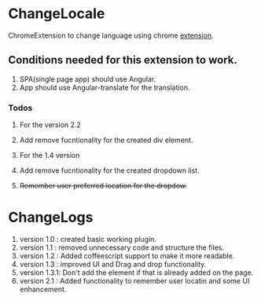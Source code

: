 # ChangeLocale
ChromeExtension to change language using chrome [extension](https://chrome.google.com/webstore/detail/changelocale/mhbloikcjkimgboilnmmibdjfkociopo?hl=en-US).

## Conditions needed for this extension to work.
1. SPA(single page app) should use Angular.
2. App should use Angular-translate for the translation.

### Todos
1. For the version 2.2
  1. Add remove fucntionality for the created div element.

2. For the 1.4 version
  1. Add remove fucntionality for the created dropdown list.
  2. ~~Remember user preferred location for the dropdow.~~

ChangeLogs
====
1. version 1.0 : created basic working plugin.
2. version 1.1 : removed  unnecessary code and structure the files.
3. version 1.2 : Added coffeescript support to make it more readable.
4. version 1.3 : improved UI and Drag and drop functionality.
5. version 1.3.1: Don't add the element if that is already added on the page.
6. version 2.1 : Added functionality to remember user locatin and some UI enhancement.



